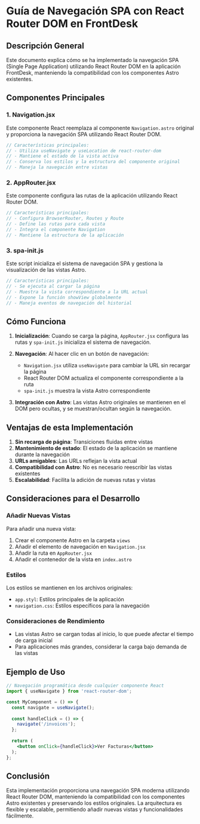 # Guía de Navegación SPA con React Router DOM en FrontDesk

## Descripción General

Este documento explica cómo se ha implementado la navegación SPA (Single Page Application) utilizando React Router DOM en la aplicación FrontDesk, manteniendo la compatibilidad con los componentes Astro existentes.

## Componentes Principales

### 1. Navigation.jsx

Este componente React reemplaza al componente `Navigation.astro` original y proporciona la navegación SPA utilizando React Router DOM.

```jsx
// Características principales:
// - Utiliza useNavigate y useLocation de react-router-dom
// - Mantiene el estado de la vista activa
// - Conserva los estilos y la estructura del componente original
// - Maneja la navegación entre vistas
```

### 2. AppRouter.jsx

Este componente configura las rutas de la aplicación utilizando React Router DOM.

```jsx
// Características principales:
// - Configura BrowserRouter, Routes y Route
// - Define las rutas para cada vista
// - Integra el componente Navigation
// - Mantiene la estructura de la aplicación
```

### 3. spa-init.js

Este script inicializa el sistema de navegación SPA y gestiona la visualización de las vistas Astro.

```js
// Características principales:
// - Se ejecuta al cargar la página
// - Muestra la vista correspondiente a la URL actual
// - Expone la función showView globalmente
// - Maneja eventos de navegación del historial
```

## Cómo Funciona

1. **Inicialización**: Cuando se carga la página, `AppRouter.jsx` configura las rutas y `spa-init.js` inicializa el sistema de navegación.

2. **Navegación**: Al hacer clic en un botón de navegación:
   - `Navigation.jsx` utiliza `useNavigate` para cambiar la URL sin recargar la página
   - React Router DOM actualiza el componente correspondiente a la ruta
   - `spa-init.js` muestra la vista Astro correspondiente

3. **Integración con Astro**: Las vistas Astro originales se mantienen en el DOM pero ocultas, y se muestran/ocultan según la navegación.

## Ventajas de esta Implementación

1. **Sin recarga de página**: Transiciones fluidas entre vistas
2. **Mantenimiento de estado**: El estado de la aplicación se mantiene durante la navegación
3. **URLs amigables**: Las URLs reflejan la vista actual
4. **Compatibilidad con Astro**: No es necesario reescribir las vistas existentes
5. **Escalabilidad**: Facilita la adición de nuevas rutas y vistas

## Consideraciones para el Desarrollo

### Añadir Nuevas Vistas

Para añadir una nueva vista:

1. Crear el componente Astro en la carpeta `views`
2. Añadir el elemento de navegación en `Navigation.jsx`
3. Añadir la ruta en `AppRouter.jsx`
4. Añadir el contenedor de la vista en `index.astro`

### Estilos

Los estilos se mantienen en los archivos originales:

- `app.styl`: Estilos principales de la aplicación
- `navigation.css`: Estilos específicos para la navegación

### Consideraciones de Rendimiento

- Las vistas Astro se cargan todas al inicio, lo que puede afectar el tiempo de carga inicial
- Para aplicaciones más grandes, considerar la carga bajo demanda de las vistas

## Ejemplo de Uso

```jsx
// Navegación programática desde cualquier componente React
import { useNavigate } from 'react-router-dom';

const MyComponent = () => {
  const navigate = useNavigate();
  
  const handleClick = () => {
    navigate('/invoices');
  };
  
  return (
    <button onClick={handleClick}>Ver Facturas</button>
  );
};
```

## Conclusión

Esta implementación proporciona una navegación SPA moderna utilizando React Router DOM, manteniendo la compatibilidad con los componentes Astro existentes y preservando los estilos originales. La arquitectura es flexible y escalable, permitiendo añadir nuevas vistas y funcionalidades fácilmente.